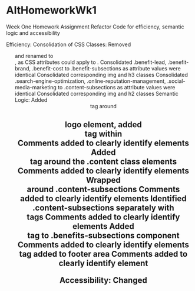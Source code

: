 # AltHomeworkWk1
Week One Homework Assignment
Refactor Code for efficiency, semantic logic and accessibility

Efficiency:
	Consolidation of CSS Classes:
		Removed <ul> and renamed to <nav>, as CSS attributes could apply to <a>.
		Consolidated .benefit-lead, .benefit-brand, .benefit-cost to .benefit-subsections as attribute values were identical
			Consolidated corresponding img and h3 classes
		Consolidated .search-engine-optimization, .online-reputation-management, .social-media-marketing to .content-subsections as attribute values were identical
			Consolidated corresponding img and h2 classes
Semantic Logic:
	Added <header> tag around <h1> logo element, added <nav> tag within <header>
		Comments added to clearly identify elements
	Added <main> tag around the .content class elements
		Comments added to clearly identify elements
	Wrapped <article> around .content-subsections 
		Comments added to clearly identify elements
	Identified .content-subsections separately with <section> tags
		Comments added to clearly identify elements
	Added <aside> tag to .benefits-subsections component
		Comments added to clearly identify elements
	<Footer> tag added to footer area
		Comments added to clearly identify element

Accessibility:
	Changed <title> to HoriSEOn-Marketing. SEO. Reputation Management.
	Added alt "S E O Plan Notepad" for "./assets/images/search-engine-optimization.jpg"
	Added alt "Reputation Management Laptop" for "./assets/images/online-reputation-management.jpg"
	Added alt "social media strategy meeting" for "./assets/images/social-media-marketing.jpg"
	Added alt "money machine" for "./assets/images/lead-generation.png"
	Added alt "branding ideas" for "./assets/images/brand-awareness.png"
	Added alt "cost efficient" for "./assets/images/cost-management.png"

Discussion of "hero" img:
	I decided to retain the background-image as a CSS element within a <div> for a couple of reasons.
	I was unable to replicate it while retaining some of its attributes as an <html> element, noteably it fading into the background under the <nav> elements when the viewport was reduced
	In researching, more than one developer remarked that background images could remain background (no alt tags) if their function in the website is purely aesthetic, which this image appears to be. 
	References to developer discussion on alt tags and background images: 	
                https://theme.co/forum/t/is-it-possible-to-add-an-alt-tag-to-a-background-image/48756/2
				http://christianheilmann.com/2009/02/25/so-how-do-you-add-alternative-text-to-background-images/
				https://www.davidmacd.com/blog/alternate-text-for-css-background-images.html

Personal remarks:
	I really enjoyed this exercise. I have an itch for making things more efficient and this scratched it. 
	I struggled with the background image piece described above for quite some time, but feel good about my decision after my research.
	 
	